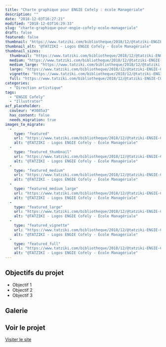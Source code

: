 ```yaml
---
title: "Charte graphique pour ENGIE Cofely : école Managériale"
description: ""
date: "2018-12-03T16:27:21"
modified: "2018-12-03T16:29:33"
slug: "charte-graphique-pour-engie-cofely-ecole-manageriale"
draft: false
featured: false
thumbnail: "https://www.tatziki.com/bibliotheque/2018/12/@tatziki-ENGIE-COFELY-Ecole-Mangeriale.jpg"
thumbnail_alt: "@TATZIKI - Logos ENGIE Cofely - École Managériale"
thumbnail_sizes:
  thumbnail: "https://www.tatziki.com/bibliotheque/2018/12/@tatziki-ENGIE-COFELY-Ecole-Mangeriale-150x150.jpg"
  medium: "https://www.tatziki.com/bibliotheque/2018/12/@tatziki-ENGIE-COFELY-Ecole-Mangeriale-300x168.jpg"
  medium_large: "https://www.tatziki.com/bibliotheque/2018/12/@tatziki-ENGIE-COFELY-Ecole-Mangeriale-768x430.jpg"
  large: "https://www.tatziki.com/bibliotheque/2018/12/@tatziki-ENGIE-COFELY-Ecole-Mangeriale-1024x573.jpg"
  vignette: "https://www.tatziki.com/bibliotheque/2018/12/@tatziki-ENGIE-COFELY-Ecole-Mangeriale-380x213.jpg"
  full: "https://www.tatziki.com/bibliotheque/2018/12/@tatziki-ENGIE-COFELY-Ecole-Mangeriale.jpg"
categories:
  - "Direction artistique"
tags:
  - "ENGIE Cofely"
  - "Illustrator"
acf_placeholder:
  couleur: "#3085a3"
  has_content: false
  needs_migration: true
images_to_migrate:
  -
    type: "featured"
    url: "https://www.tatziki.com/bibliotheque/2018/12/@tatziki-ENGIE-COFELY-Ecole-Mangeriale.jpg"
    alt: "@TATZIKI - Logos ENGIE Cofely - École Managériale"
  -
    type: "featured_thumbnail"
    url: "https://www.tatziki.com/bibliotheque/2018/12/@tatziki-ENGIE-COFELY-Ecole-Mangeriale-150x150.jpg"
    alt: "@TATZIKI - Logos ENGIE Cofely - École Managériale"
  -
    type: "featured_medium"
    url: "https://www.tatziki.com/bibliotheque/2018/12/@tatziki-ENGIE-COFELY-Ecole-Mangeriale-300x168.jpg"
    alt: "@TATZIKI - Logos ENGIE Cofely - École Managériale"
  -
    type: "featured_medium_large"
    url: "https://www.tatziki.com/bibliotheque/2018/12/@tatziki-ENGIE-COFELY-Ecole-Mangeriale-768x430.jpg"
    alt: "@TATZIKI - Logos ENGIE Cofely - École Managériale"
  -
    type: "featured_large"
    url: "https://www.tatziki.com/bibliotheque/2018/12/@tatziki-ENGIE-COFELY-Ecole-Mangeriale-1024x573.jpg"
    alt: "@TATZIKI - Logos ENGIE Cofely - École Managériale"
  -
    type: "featured_vignette"
    url: "https://www.tatziki.com/bibliotheque/2018/12/@tatziki-ENGIE-COFELY-Ecole-Mangeriale-380x213.jpg"
    alt: "@TATZIKI - Logos ENGIE Cofely - École Managériale"
  -
    type: "featured_full"
    url: "https://www.tatziki.com/bibliotheque/2018/12/@tatziki-ENGIE-COFELY-Ecole-Mangeriale.jpg"
    alt: "@TATZIKI - Logos ENGIE Cofely - École Managériale"
---
```


## Objectifs du projet

<!-- TODO: Ajouter les objectifs depuis ACF -->
- Objectif 1
- Objectif 2
- Objectif 3

## Galerie

<!-- TODO: Ajouter les images du projet -->

## Voir le projet

[Visiter le site](https://www.tatziki.com/charte-graphique-pour-engie-cofely-ecole-manageriale/)
